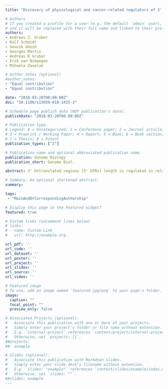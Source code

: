 ```yaml
---
title: "Discovery of physiological and cancer-related regulators of 3' UTR processing with KAPAC"

# Authors
# If you created a profile for a user (e.g. the default `admin` user), write the username (folder name) here 
# and it will be replaced with their full name and linked to their profile.
authors:
- Andreas J. Gruber
- Ralf Schmidt
- Souvik Ghosh
- Georges Martin
- Andreas R Gruber
- Erik van Nimwegen
- Mihaela Zavolan

# Author notes (optional)
#author_notes:
- "Equal contribution"
- "Equal contribution"

date: "2018-03-28T00:00:00Z"
doi: "10.1186/s13059-018-1415-3"

# Schedule page publish date (NOT publication's date).
publishDate: "2018-03-28T00:00:00Z"

# Publication type.
# Legend: 0 = Uncategorized; 1 = Conference paper; 2 = Journal article;
# 3 = Preprint / Working Paper; 4 = Report; 5 = Book; 6 = Book section;
# 7 = Thesis; 8 = Patent
publication_types: ["2"]

# Publication name and optional abbreviated publication name.
publication: Genome Biology
publication_short: Genome Biol.

abstract: 3' Untranslated regions (3' UTRs) length is regulated in relation to cellular state. To uncover key regulators of poly(A) site use in specific conditions, we have developed PAQR, a method for quantifying poly(A) site use from RNA sequencing data and KAPAC, an approach that infers activities of oligomeric sequence motifs on poly(A) site choice. Application of PAQR and KAPAC to RNA sequencing data from normal and tumor tissue samples uncovers motifs that can explain changes in cleavage and polyadenylation in specific cancers. In particular, our analysis points to polypyrimidine tract binding protein 1 as a regulator of poly(A) site choice in glioblastoma.

# Summary. An optional shortened abstract.
summary: 

tags:
 - "MainAndOrCorrespondingAuthorship"

# Display this page in the Featured widget?
featured: true

# Custom links (uncomment lines below)
# links:
# - name: Custom Link
#   url: http://example.org

url_pdf: ''
url_code: ''
url_dataset: ''
url_poster: ''
url_project: ''
url_slides: ''
url_source: ''
url_video: ''

# Featured image
# To use, add an image named `featured.jpg/png` to your page's folder. 
image:
  caption: ""
  focal_point: ""
  preview_only: false

# Associated Projects (optional).
#   Associate this publication with one or more of your projects.
#   Simply enter your project's folder or file name without extension.
#   E.g. `internal-project` references `content/project/internal-project/index.md`.
#   Otherwise, set `projects: []`.
##projects:
##- example

# Slides (optional).
#   Associate this publication with Markdown slides.
#   Simply enter your slide deck's filename without extension.
#   E.g. `slides: "example"` references `content/slides/example/index.md`.
#   Otherwise, set `slides: ""`.
##slides: example
---
```


